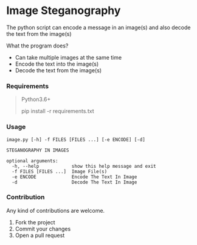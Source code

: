 # Image Steganography
The python script can encode a message in an image(s) and also decode the text from the image(s)

What the program does?
- Can take multiple images at the same time
- Encode the text into the image(s)
- Decode the text from the image(s)


### Requirements
>Python3.6+
> 
> pip install -r requirements.txt


### Usage
```
image.py [-h] -f FILES [FILES ...] [-e ENCODE] [-d]

STEGANOGRAPHY IN IMAGES

optional arguments:
  -h, --help            show this help message and exit
  -f FILES [FILES ...]  Image File(s)
  -e ENCODE             Encode The Text In Image
  -d                    Decode The Text In Image

```

### Contribution

Any kind of contributions are welcome.

1. Fork the project
2. Commit your changes
3. Open a pull request


